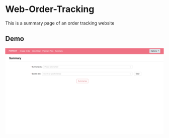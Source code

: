 # Web-Order-Tracking
This is a summary page of an order tracking website

## Demo
[![Watch the video](https://github.com/Joanne-Kwok/Web-Order-Tracking/blob/main/Demo/summary.png)](https://youtu.be/2IVYVdYvTE4)
